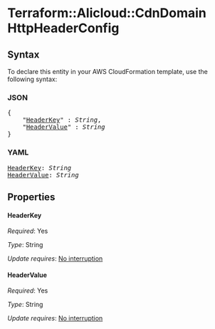 # Terraform::Alicloud::CdnDomain HttpHeaderConfig

## Syntax

To declare this entity in your AWS CloudFormation template, use the following syntax:

### JSON

<pre>
{
    "<a href="#headerkey" title="HeaderKey">HeaderKey</a>" : <i>String</i>,
    "<a href="#headervalue" title="HeaderValue">HeaderValue</a>" : <i>String</i>
}
</pre>

### YAML

<pre>
<a href="#headerkey" title="HeaderKey">HeaderKey</a>: <i>String</i>
<a href="#headervalue" title="HeaderValue">HeaderValue</a>: <i>String</i>
</pre>

## Properties

#### HeaderKey

_Required_: Yes

_Type_: String

_Update requires_: [No interruption](https://docs.aws.amazon.com/AWSCloudFormation/latest/UserGuide/using-cfn-updating-stacks-update-behaviors.html#update-no-interrupt)

#### HeaderValue

_Required_: Yes

_Type_: String

_Update requires_: [No interruption](https://docs.aws.amazon.com/AWSCloudFormation/latest/UserGuide/using-cfn-updating-stacks-update-behaviors.html#update-no-interrupt)

